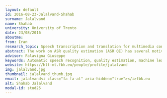 ```yaml
---
layout: default 
id: 2016-08-23-Jalalvand-Shahab
surname: Jalalvand
name: Shahab
university: University of Trento
date: 23/08/2016
aboutme: 
from: Iran
research_topic: Speech transcription and translation for multimedia content
abstract: The work on ASR quality estimation (ASR QE) has several motivations. First, the steady increase of applications involving automatic speech recognition (e.g. video/TV programs subtitling, voice search engines, voice question answering, spoken dialog systems, meeting and broadcast news transcriptions) calls for an accurate method to estimate ASR output quality at run-time. In this thesis, we study and design strategies for predicting the quality of ASR transcriptions from feature extraction to machine learning and applications.
advisor: Falavigna Giuseppe
keywords: Automatic speech recognition, quality estimation, machine learning
website: https://hlt-mt.fbk.eu/people/profile/jalalvand
img: jalalvand.jpg
thumbnail: jalalvand_thumb.jpg
email: jalalvand<i class="fa fa-at" aria-hidden="true"></i>fbk.eu
alt: Shahab Jalalvand
modal-id: stud25
---
```

